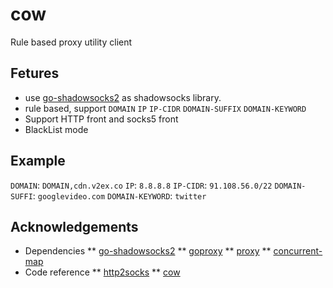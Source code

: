 # cow
Rule based proxy utility client

## Fetures
* use [go-shadowsocks2](https://github.com/shadowsocks/go-shadowsocks2) as shadowsocks library.
* rule based, support `DOMAIN` `IP` `IP-CIDR` `DOMAIN-SUFFIX` `DOMAIN-KEYWORD`
* Support HTTP front and socks5 front
* BlackList mode

## Example
`DOMAIN`: `DOMAIN,cdn.v2ex.co`
`IP`: `8.8.8.8`
`IP-CIDR`: `91.108.56.0/22`
`DOMAIN-SUFFI`: `googlevideo.com`
`DOMAIN-KEYWORD`: `twitter`

## Acknowledgements
* Dependencies
** [go-shadowsocks2](https://github.com/shadowsocks/go-shadowsocks2)
** [goproxy](github.com/elazarl/goproxy)
** [proxy](https://github.com/golang/net/tree/master/proxy)
** [concurrent-map](github.com/orcaman/concurrent-map)
* Code reference
** [http2socks](https://github.com/mischief/http2socks)
** [cow](https://github.com/cyfdecyf/cow)
